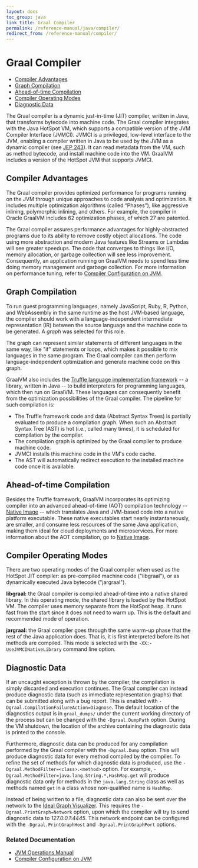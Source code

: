 ```yaml
---
layout: docs
toc_group: java
link_title: Graal Compiler
permalink: /reference-manual/java/compiler/
redirect_from: /reference-manual/compiler/ 
---
```


# Graal Compiler

* [Compiler Advantages](#compiler-advantages)
* [Graph Compilation](#graph-compilation)
* [Ahead-of-time Compilation](#ahead-of-time-compilation)
* [Compiler Operating Modes](#compiler-operating-modes)
* [Diagnostic Data](#diagnostic-data)

The Graal compiler is a dynamic just-in-time (JIT) compiler, written in Java, that transforms bytecode into machine code.
The Graal compiler integrates with the Java HotSpot VM, which supports a compatible version of the JVM Compiler Interface (JVMCI).
JVMCI is a privileged, low-level interface to the JVM, enabling a compiler written in Java to be used by the JVM as a dynamic compiler (see [JEP 243](https://openjdk.java.net/jeps/243)).
It can read metadata from the VM, such as method bytecode, and install machine code into the VM.
GraalVM includes a version of the HotSpot JVM that supports JVMCI.

## Compiler Advantages

The Graal compiler provides optimized performance for programs running on the JVM through unique approaches to code analysis and optimization.
It includes multiple optimization algorithms (called “Phases”), like aggressive inlining, polymorphic inlining, and others.
For example, the compiler in Oracle GraalVM includes 62 optimization phases, of which 27 are patented.

The Graal compiler assures performance advantages for highly-abstracted programs due to its ability to remove costly object allocations.
The code using more abstraction and modern Java features like Streams or Lambdas will see greater speedups.
The code that converges to things like I/O, memory allocation, or garbage collection will see less improvement.
Consequently, an application running on GraalVM needs to spend less time doing memory management and garbage collection.
For more information on performance tuning, refer to [Compiler Configuration on JVM](Options.md).

## Graph Compilation

To run guest programming languages, namely JavaScript, Ruby, R, Python, and WebAssembly in the same runtime as the host JVM-based language, the compiler should work with a language-independent intermediate representation (IR) between the source language and the machine code to be generated.
A *graph* was selected for this role.

The graph can represent similar statements of different languages in the same way, like "if" statements or loops, which makes it possible to mix languages in the same program.
The Graal compiler can then perform language-independent optimization and generate machine code on this graph.

GraalVM also includes the [Truffle language implementation framework](../../../truffle/docs/README.md) -- a library, written in Java -- to build interpreters for programming languages, which then run on GraalVM.
These languages can consequently benefit from the optimization possibilities of the Graal compiler.
The pipeline for such compilation is:

* The Truffle framework code and data (Abstract Syntax Trees) is partially evaluated to produce a compilation graph. When such an Abstract Syntax Tree (AST) is hot (i.e., called many times), it is scheduled for compilation by the compiler.
* The compilation graph is optimized by the Graal compiler to produce machine code.
* JVMCI installs this machine code in the VM's code cache.
* The AST will automatically redirect execution to the installed machine code once it is available.

## Ahead-of-time Compilation

Besides the Truffle framework, GraalVM incorporates its optimizing compiler into an advanced ahead-of-time (AOT) compilation technology -- [Native Image](../native-image/README.md) -- which translates Java and JVM-based code into a native platform executable.
These native executables start nearly instantaneously, are smaller, and consume less resources of the same Java application, making them ideal for cloud deployments and microservices.
For more information about the AOT compilation, go to [Native Image](../native-image/README.md).

## Compiler Operating Modes

There are two operating modes of the Graal compiler when used as the HotSpot JIT compiler: as pre-compiled machine code ("libgraal"), or as dynamically executed Java bytecode ("jargraal").

**libgraal:** the Graal compiler is compiled ahead-of-time into a native shared library.
In this operating mode, the shared library is loaded by the HotSpot VM.
The compiler uses memory separate from the HotSpot heap.
It runs fast from the start since it does not need to warm up.
This is the default and recommended mode of operation.

**jargraal:** the Graal compiler goes through the same warm-up phase that the rest of the Java application does.
That is, it is first interpreted before its hot methods are compiled.
This mode is selected with the `-XX:-UseJVMCINativeLibrary` command line option.

## Diagnostic Data

If an uncaught exception is thrown by the compiler, the compilation is simply discarded and execution continues.
The Graal compiler can instead produce diagnostic data (such as immediate representation graphs) that can be submitted along with a bug report.
This is enabled with `-Dgraal.CompilationFailureAction=Diagnose`.
The default location of the diagnostics output is in `graal_dumps/` under the current working directory of the process but can be changed with the `-Dgraal.DumpPath` option.
During the VM shutdown, the location of the archive containing the diagnostic data is printed to the console.

Furthermore, diagnostic data can be produced for any compilation performed by the Graal compiler with the `-Dgraal.Dump` option.
This will produce diagnostic data for every method compiled by the compiler.
To refine the set of methods for which diagnostic data is produced, use the `-Dgraal.MethodFilter=<class>.<method>` option.
For example, `-Dgraal.MethodFilter=java.lang.String.*,HashMap.get` will produce diagnostic data only for methods in the `java.lang.String` class as well as methods named `get` in a class whose non-qualified name is `HashMap`.

Instead of being written to a file, diagnostic data can also be sent over the network to the [Ideal Graph Visualizer](https://www.graalvm.org/latest/tools/igv/).
This requires the `-Dgraal.PrintGraph=Network` option, upon which the compiler will try to send diagnostic data to _127.0.0.1:4445_.
This network endpoint can be configured with the `-Dgraal.PrintGraphHost` and `-Dgraal.PrintGraphPort` options.

### Related Documentation

- [JVM Operations Manual](Operations.md)
- [Compiler Configuration on JVM](Options.md)